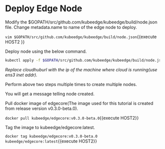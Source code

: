 # Deploy Edge Node

Modify the $GOPATH/src/github.com/kubeedge/kubeedge/build/node.json file. 
Change metadata.name to name of the edge node to deploy.

`vim $GOPATH/src/github.com/kubeedge/kubeedge/build/node.json`{{execute HOST2 }}

Deploy node using the below command.

```sh
kubectl apply -f $GOPATH/src/github.com/kubeedge/kubeedge/build/node.json -s cloudhuburl:8080
```
_Replace cloudhuburl with the ip of the machine where cloud is running(use ens3 inet addr)._

Perform above two steps multiple times to create multiple nodes.

You will get a message telling node created.

Pull docker image of edgecore(The image used for this tutorial is created from release version v0.3.0-beta.0).

`docker pull kubeedge/edgecore:v0.3.0-beta.0`{{execute HOST2}}

Tag the image to kubeedge/edgecore:latest.

`docker tag kubeedge/edgecore:v0.3.0-beta.0 kubeedge/edgecore:latest`{{execute HOST2}}
